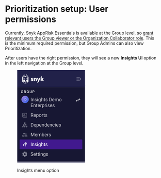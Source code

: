 # Prioritization setup: User permissions

Currently, Snyk AppRisk Essentials is available at the Group level, so [grant relevant users the Group viewer or the Organization Collaborator role](../../../../snyk-admin/manage-permissions-and-roles/manage-user-roles.md#manage-roles). This is the minimum required permission, but Group Admins can also view Prioritization.

After users have the right permission, they will see a new **Insights UI** option in the left navigation at the Group level.

<div align="left">

<figure><img src="../../../../.gitbook/assets/Screenshot 2023-06-06 at 14.18.09.png" alt="Insights menu option" width="225"><figcaption><p>Insights menu option</p></figcaption></figure>

</div>
